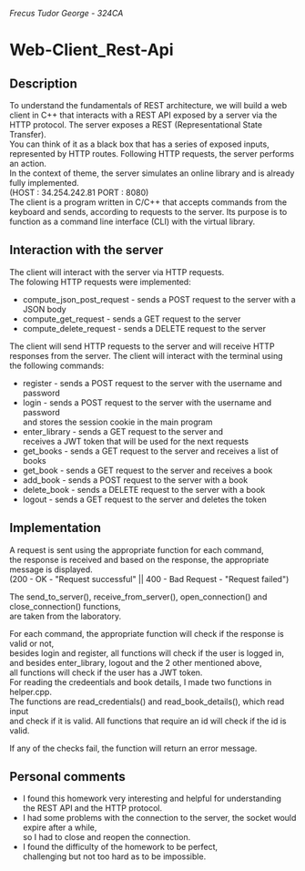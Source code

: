 *Frecus Tudor George - 324CA*
# Web-Client_Rest-Api
###
## Description
To understand the fundamentals of REST architecture, we will build a web client in C++ that
interacts with a REST API exposed by a server via the HTTP protocol.
The server exposes a REST (Representational
State Transfer).      
 You can think of it as a black box that has a series of exposed inputs,  
represented by HTTP routes. Following HTTP requests, the server performs an action.     
In the context of
theme, the server simulates an online library and is already fully implemented.     
(HOST : 34.254.242.81 PORT : 8080)  
The client is a program written in C/C++ that accepts commands from the keyboard and sends, according to
requests to the server. Its purpose is to function as a command line interface
(CLI) with the virtual library.

## Interaction with the server
The client will interact with the server via HTTP requests.  
The folowing HTTP requests were implemented:
* compute_json_post_request - sends a POST request to the server with a JSON body
* compute_get_request - sends a GET request to the server
* compute_delete_request - sends a DELETE request to the server

The client will send HTTP requests to the server and will receive HTTP responses from the server.
The client will interact with the terminal using the following commands:
* register - sends a POST request to the server with the username and password
* login - sends a POST request to the server with the username and password   
and stores the session cookie in the main program
* enter_library - sends a GET request to the server and  
 receives a JWT token that will be used for the next requests
* get_books - sends a GET request to the server and receives a list of books
* get_book - sends a GET request to the server and receives a book
* add_book - sends a POST request to the server with a book
* delete_book - sends a DELETE request to the server with a book
* logout - sends a GET request to the server and deletes the token

## Implementation
A request is sent using the appropriate function for each command,  
the response is received and based on the response, the appropriate message is displayed.   
(200 - OK - "Request successful" || 400 - Bad Request - "Request failed")  

The send_to_server(), receive_from_server(), open_connection() and close_connection() functions,  
 are taken from the laboratory.

For each command, the appropriate function will check if the response is valid or not,  
besides login and register, all functions will check if the user is logged in,  
and besides enter_library, logout and the 2 other mentioned above,   
all functions will check if the user has a JWT token.  
For reading the credeentials and book details, I made two functions in helper.cpp.    
The functions are read_credentials() and read_book_details(), which read input  
 and check if it is valid.
All functions that require an id will check if the id is valid.  

If any of the checks fail, the function will return an error message.

## Personal comments
* I found this homework very interesting and helpful for understanding  
 the REST API and the HTTP protocol.
* I had some problems with the connection to the server, the socket would expire after a while,  
so I had to close and reopen the connection.
* I found the difficulty of the homework to be perfect,  
challenging but not too hard as to be impossible.